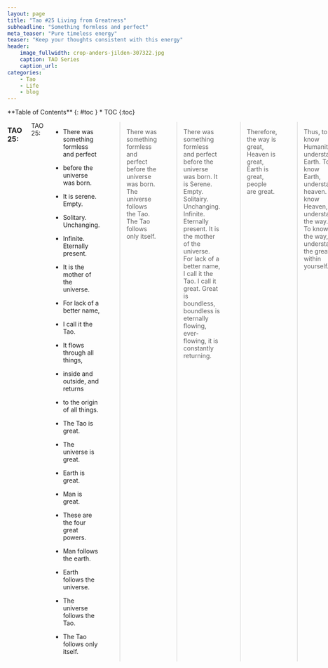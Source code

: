 ```yaml
---
layout: page
title: "Tao #25 Living from Greatness"
subheadline: "Something formless and perfect"
meta_teaser: "Pure timeless energy"
teaser: "Keep your thoughts consistent with this energy"
header:
    image_fullwidth: crop-anders-jilden-307322.jpg
    caption: TAO Series
    caption_url: 
categories:
    - Tao
    - Life
    - blog
---
```

<!--more-->

<div class="row">
<div class="medium-4 medium-push-8 columns" markdown="1">
<div class="panel radius" markdown="1">
**Table of Contents**
{: #toc }
*  TOC
{:toc}
</div>
</div><!-- /.medium-4.columns -->



<div class="medium-8 medium-pull-4 columns" markdown="1">


### TAO 25:

TAO 25:


- There was something formless and perfect
- before the universe was born.
- It is serene. Empty.
- Solitary. Unchanging.
- Infinite. Eternally present.
- It is the mother of the universe.
- For lack of a better name,
- I call it the Tao.

- It flows through all things,
- inside and outside, and returns
- to the origin of all things.

- The Tao is great.
- The universe is great.
- Earth is great.
- Man is great.
- These are the four great powers.

- Man follows the earth.
- Earth follows the universe.
- The universe follows the Tao.
- The Tao follows only itself.

> There was something formless and perfect before the universe was born.
The universe follows the Tao. The Tao follows only itself. 

> There was something formless and perfect before the universe was born. It is Serene. Empty. Solitairy. Unchanging. Infinite. Eternally present. It is the mother of the universe. For lack of a better name, I call it the Tao. 
I call it great. Great is boundless, boundless is eternally flowing, ever-flowing, it is constantly returning.

> Therefore, the way is great, Heaven is great, Earth is great, people are great. 


> Thus, to know Humanity, understand Earth. To know Earth, understand heaven. To know Heaven, understand the way. To know the way, understand the great within yourself.

### Practicing the Tao - today:

> I must be like what I came from. I will never abandon my belief in my greatness and the greatness of others.
<cite>Wayne Dyer</cite>


> Why would Rafial Nadal make a terrible waiter? -- He takes too long to serve!


